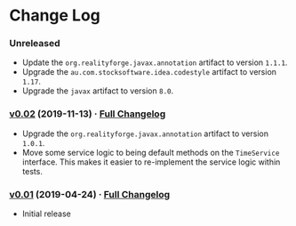 # Change Log

### Unreleased

* Update the `org.realityforge.javax.annotation` artifact to version `1.1.1`.
* Upgrade the `au.com.stocksoftware.idea.codestyle` artifact to version `1.17`.
* Upgrade the `javax` artifact to version `8.0`.

### [v0.02](https://github.com/realityforge/timeservice/tree/v0.02) (2019-11-13) · [Full Changelog](https://github.com/realityforge/timeservice/compare/v0.01...v0.02)

* Upgrade the `org.realityforge.javax.annotation` artifact to version `1.0.1`.
* Move some service logic to being default methods on the `TimeService` interface. This makes it easier to re-implement the service logic within tests.

### [v0.01](https://github.com/realityforge/timeservice/tree/v0.01) (2019-04-24) · [Full Changelog](https://github.com/realityforge/timeservice/compare/c97326165a2eaacc2610d8a11c03a9ba01f24ecd...v0.01)

* Initial release
